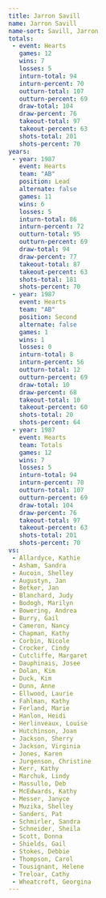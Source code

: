 ```yaml
---
title: Jarron Savill
name: Jarron Savill
name-sort: Savill, Jarron
totals:
 - event: Hearts
   games: 12
   wins: 7
   losses: 5
   inturn-total: 94
   inturn-percent: 70
   outturn-total: 107
   outturn-percent: 69
   draw-total: 104
   draw-percent: 76
   takeout-total: 97
   takeout-percent: 63
   shots-total: 201
   shots-percent: 70
years:
 - year: 1987
   event: Hearts
   team: "AB"
   position: Lead
   alternate: false
   games: 11
   wins: 6
   losses: 5
   inturn-total: 86
   inturn-percent: 72
   outturn-total: 95
   outturn-percent: 69
   draw-total: 94
   draw-percent: 77
   takeout-total: 87
   takeout-percent: 63
   shots-total: 181
   shots-percent: 70
 - year: 1987
   event: Hearts
   team: "AB"
   position: Second
   alternate: false
   games: 1
   wins: 1
   losses: 0
   inturn-total: 8
   inturn-percent: 56
   outturn-total: 12
   outturn-percent: 69
   draw-total: 10
   draw-percent: 68
   takeout-total: 10
   takeout-percent: 60
   shots-total: 20
   shots-percent: 64
 - year: 1987
   event: Hearts
   team: Totals
   games: 12
   wins: 7
   losses: 5
   inturn-total: 94
   inturn-percent: 70
   outturn-total: 107
   outturn-percent: 69
   draw-total: 104
   draw-percent: 76
   takeout-total: 97
   takeout-percent: 63
   shots-total: 201
   shots-percent: 70
vs:
 - Allardyce, Kathie
 - Asham, Sandra
 - Aucoin, Shelley
 - Augustyn, Jan
 - Betker, Jan
 - Blanchard, Judy
 - Bodogh, Marilyn
 - Bowering, Andrea
 - Burry, Gail
 - Cameron, Nancy
 - Chapman, Kathy
 - Corbin, Nicole
 - Crocker, Cindy
 - Cutcliffe, Margaret
 - Dauphinais, Josee
 - Dolan, Kim
 - Duck, Kim
 - Dunn, Anne
 - Ellwood, Laurie
 - Fahlman, Kathy
 - Ferland, Marie
 - Hanlon, Heidi
 - Herlinveaux, Louise
 - Hutchinson, Joan
 - Jackson, Sherry
 - Jackson, Virginia
 - Jones, Karen
 - Jurgenson, Christine
 - Kerr, Kathy
 - Marchuk, Lindy
 - Massullo, Deb
 - McEdwards, Kathy
 - Messer, Janyce
 - Muzika, Shelley
 - Sanders, Pat
 - Schmirler, Sandra
 - Schneider, Sheila
 - Scott, Donna
 - Shields, Gail
 - Stokes, Debbie
 - Thompson, Carol
 - Tousignant, Helene
 - Treloar, Cathy
 - Wheatcroft, Georgina
---
```

